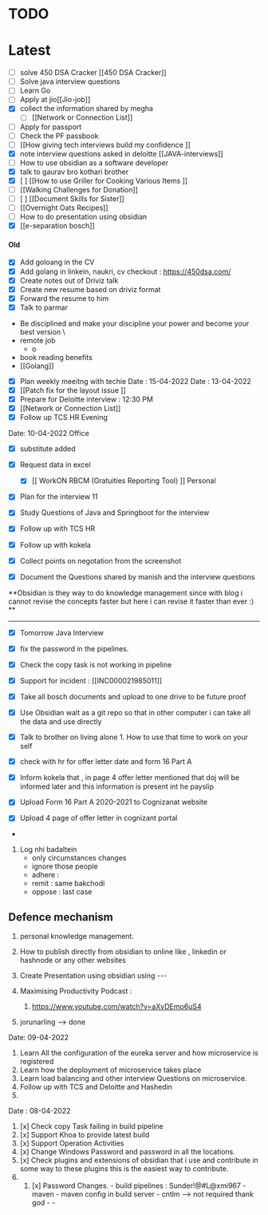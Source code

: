 # TODO

# Latest

- [ ] solve 450 DSA Cracker [[450 DSA Cracker]]
- [ ] Solve java interview questions
- [ ] Learn Go
- [ ] Apply at jio[[Jio-job]]
- [x] collect the information shared by megha 
	- [ ] [[Network or Connection List]]
- [ ] Apply for passport 
- [ ] Check the PF passbook 
- [ ]  [[How giving tech interviews build my confidence ]]  
- [x] note interview questions asked in deloitte   [[JAVA-interviews]]
- [ ] How to use obsidian as a software developer
- [x] talk to gaurav bro kothari brother
- [x] [ ] [[How to use Griller for Cooking Various Items ]]
- [ ]  [[Walking Challenges for Donation]]
- [ ]  [ ] [[Document Skills for Sister]]
- [ ] [[Overnight Oats Recipes]]
- [ ] How to do presentation using obsidian
- [x]  [[e-separation bosch]]

#### Old
- [x] Add goloang in the CV
- [x] Add golang in linkein, naukri, cv 
checkout : https://450dsa.com/
- [x] Create notes out of Driviz talk
- [x] Create new resume based on driviz format
- [x] Forward the resume to him
- [x] Talk to parmar
- Be disciplined and make your discipline your power and become your best version \
- remote job
	- o
- book reading benefits
- [[Golang]]
- [x]  Plan weekly meeitng with techie
Date : 15-04-2022
Date : 13-04-2022
- [x] [[Patch fix for the layout issue ]]
- [x] Prepare for Deloitte interview : 12:30 PM
- [x] [[Network or Connection List]]
- [x] Follow up TCS HR Evening

Date: 10-04-2022
Office 
- [x] substitute added
- [x] Request data in excel 
	- [x] [[ WorkON RBCM (Gratuities Reporting Tool) ]]
Personal

- [x] Plan for the interview 11
- [x] Study Questions of Java and Springboot for the interview
- [x] Follow up with TCS HR
- [x] Follow up with kokela
- [x] Collect points on negotation from the screenshot
- [x] Document the Questions shared by manish and the interview questions 


**Obsidian is they way to do knowledge management since with blog i cannot revise the concepts faster but here i can revise it faster than ever :) **

--------------------------------------------------------------------------------------------------------------------------------------------



- [x] Tomorrow Java Interview 
- [x]  fix the  password in the pipelines. 
- [x]  Check the copy task is not working in pipeline
- [x]  Support for incident : [[INC000021985011]]
- [x]  Take all bosch documents and upload to one drive to be future proof
- [x]  Use Obsidian walt as a git repo so that in other computer i can take all the data and use directly
- [x]  Talk to brother on living alone 
		1. How to use that time to work on your self

- [x]  check with hr for offer letter date and form 16 Part A
- [x]  Inform kokela that , in page 4 offer letter mentioned that doj will be informed later and this information is present int he payslip
- [x] Upload Form 16 Part A 2020-2021 to Cognizanat website 
- [x] Upload 4 page of offer letter in cognizant portal


-
1. Log nhi badaltein 
	- only circumstances changes
	- ignore those people 
	- adhere : 
	- remit  :  same bakchodi
	- oppose : last case 


Defence mechanism
- 
	


1. personal knowledge management.
2. How to publish directly from obsidian to online like , linkedin or hashnode or any other websites

4. Create Presentation using obsidian using ---


12. Maximising Productivity Podcast :
	1. https://www.youtube.com/watch?v=aXvDEmo6uS4
	


11. jorunarling --> done 

Date: 09-04-2022
1. Learn All the configuration of the eureka server and how microservice is registered
2. Learn how the deployment of microservice takes place
3. Learn load balancing and other interview Questions on microservice.
4. Follow up with TCS and Deloitte and Hashedin
5. 




Date : 08-04-2022
1. [x] Check copy Task failing in build pipeline
2. [x] Support Khoa to provide latest build
3. [x] Support Operation Activities
4. [x] Change Windows Password and password in all the locations.
5. [x] Check plugins and extensions of obsidian that i use and contribute in some way to these plugins this is the easiest way to contribute.
6. 
	1. [x] Password Changes.
			- build pipelines : Sunder!@#L@xmi967
			- maven
			- maven config in build server 
			- cntlm --> not required thank god 
			- 
			- 


